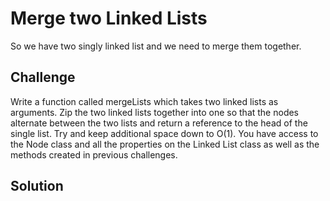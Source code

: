 # Merge two Linked Lists
So we have two singly linked list and we need to merge them together.

## Challenge

Write a function called mergeLists which 
takes two linked lists as arguments. Zip the two linked
lists together into one so that the nodes alternate between
the two lists and return a reference to the head of the single
list. Try and keep additional space down to O(1). You have 
access to the Node class and all the properties on the
Linked List class as well as the methods created in previous
challenges.

## Solution
<!-- Embedded whiteboard image -->